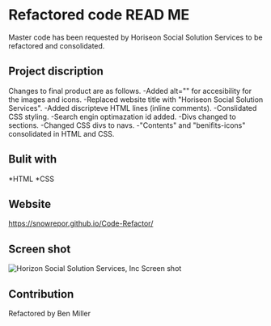 # Refactored code READ ME
 Master code has been requested by Horiseon Social Solution Services to be refactored and consolidated.

## Project discription
 Changes to final product are as follows.
 -Added alt="" for accesibility for the images and icons.
 -Replaced website title with "Horiseon Social Solution Services".
 -Added discripteve HTML lines (inline comments).
 -Conslidated CSS styling.
 -Search engin optimazation id added.
 -Divs changed to sections.
 -Changed CSS divs to navs.
 -"Contents" and "benifits-icons" consolidated in HTML and CSS.


## Bulit with
 *HTML
 *CSS

## Website
https://snowrepor.github.io/Code-Refactor/

## Screen shot
![Horizon Social Solution Services, Inc  Screen shot](https://user-images.githubusercontent.com/92547161/139598817-2c184b83-ddf6-474f-8f52-39b9b5208f96.png)

## Contribution
 Refactored by Ben Miller
